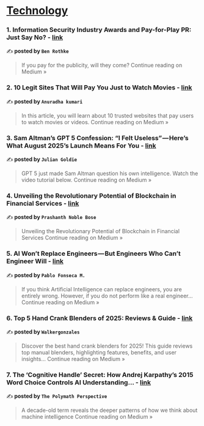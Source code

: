 
<h1><a href=https://medium.com/tag/technology/recommended target="_blank" rel="noopener noreferrer">Technology</a></h1>
<h3>1. Information Security Industry Awards and Pay-for-Play PR: Just Say No? - <a href="https://brothke.medium.com/information-security-industry-awards-and-pay-for-play-pr-just-say-no-e091607f82c0?source=rss------technology-5" target="_blank" rel="noopener noreferrer">link</a></h3>

✍️ **posted by `Ben Rothke`**

<blockquote>If you pay for the publicity, will they come?
Continue reading on Medium »</blockquote>

<h3>2. 10 Legit Sites That Will Pay You Just to Watch Movies - <a href="https://medium.com/@anuradhakumari2993/10-legit-sites-that-will-pay-you-just-to-watch-movies-3c35516efa37?source=rss------technology-5" target="_blank" rel="noopener noreferrer">link</a></h3>

✍️ **posted by `Anuradha kumari`**

<blockquote>In this article, you will learn about 10 trusted websites that pay users to watch movies or videos.
Continue reading on Medium »</blockquote>

<h3>3. Sam Altman’s GPT 5 Confession: “I Felt Useless” — Here’s What August 2025’s Launch Means For You  - <a href="https://medium.com/@julian.goldie/sam-altmans-gpt-5-confession-i-felt-useless-here-s-what-august-2025-s-launch-means-for-you-c4a9d2919579?source=rss------technology-5" target="_blank" rel="noopener noreferrer">link</a></h3>

✍️ **posted by `Julian Goldie`**

<blockquote>GPT 5 just made Sam Altman question his own intelligence. Watch the video tutorial below.
Continue reading on Medium »</blockquote>

<h3>4. Unveiling the Revolutionary Potential of Blockchain in Financial Services - <a href="https://medium.com/@p.noblebose/unveiling-the-revolutionary-potential-of-blockchain-in-financial-services-b790ce96573d?source=rss------technology-5" target="_blank" rel="noopener noreferrer">link</a></h3>

✍️ **posted by `Prashanth Noble Bose`**

<blockquote>Unveiling the Revolutionary Potential of Blockchain in Financial Services
Continue reading on Medium »</blockquote>

<h3>5. AI Won’t Replace Engineers — But Engineers Who Can’t Engineer Will - <a href="https://medium.com/@pablofonsecamon/ai-wont-replace-engineers-but-engineers-who-can-t-engineer-will-db1e85008a8a?source=rss------technology-5" target="_blank" rel="noopener noreferrer">link</a></h3>

✍️ **posted by `Pablo Fonseca M.`**

<blockquote>If you think Artificial Intelligence can replace engineers, you are entirely wrong. However, if you do not perform like a real engineer…
Continue reading on Medium »</blockquote>

<h3>6. Top 5 Hand Crank Blenders of 2025: Reviews & Guide - <a href="https://medium.com/@walkergonzales/top-5-hand-crank-blenders-of-2025-reviews-guide-e710413a971d?source=rss------technology-5" target="_blank" rel="noopener noreferrer">link</a></h3>

✍️ **posted by `Walkergonzales`**

<blockquote>Discover the best hand crank blenders for 2025! This guide reviews top manual blenders, highlighting features, benefits, and user insights…
Continue reading on Medium »</blockquote>

<h3>7. The ‘Cognitive Handle’ Secret: How Andrej Karpathy’s 2015 Word Choice Controls AI Understanding… - <a href="https://medium.com/@giant_chen1688/the-cognitive-handle-secret-how-andrej-karpathy-s-2015-word-choice-controls-ai-understanding-04e9c9da4e14?source=rss------technology-5" target="_blank" rel="noopener noreferrer">link</a></h3>

✍️ **posted by `The Polymath Perspective`**

<blockquote>A decade-old term reveals the deeper patterns of how we think about machine intelligence
Continue reading on Medium »</blockquote>

